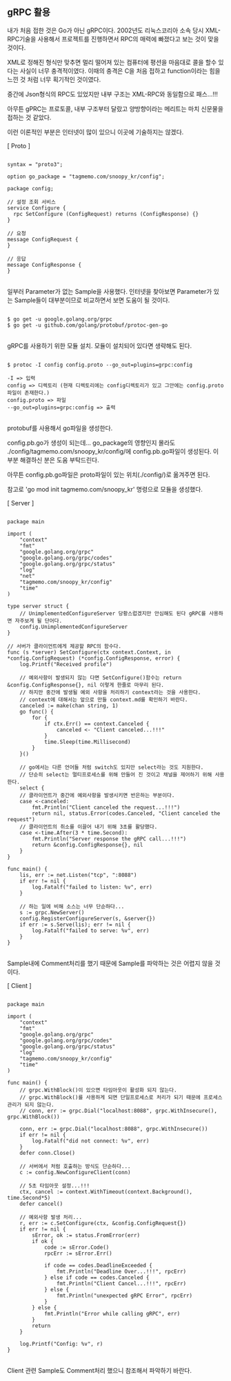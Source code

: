 gRPC 활용
-----

내가 처음 접한 것은 Go가 아닌 gRPC이다. 2002년도 리눅스코리아 소속 당시 XML-RPC기술을 사용해서 프로젝트를 진행하면서 RPC의 매력에 빠졌다고 보는 것이 맞을 것이다.

XML로 정해진 형식만 맞추면 멀리 떨어져 있는 컴퓨터에 평션을 마음대로 콜을 할수 있다는 사실이 너무 충격적이였다. 이때의 충격은 C을 처음 접하고 function이라는 힘을 느낀 것 처럼 너무 획기적인 것이였다.

중간에 Json형식의 RPC도 있었지만 내부 구조는 XML-RPC와 동일함으로 패스...!!!

아무튼 gPRC는 프로토콜, 내부 구조부터 달랐고 양방향이라는 메리트는 마치 신문물을 접하는 것 같았다.

이런 이론적인 부분은 인터넷이 많이 있으니 이곳에 기술하지는 않겠다.

[ Proto ]

<pre>
<code>
syntax = "proto3";

option go_package = "tagmemo.com/snoopy_kr/config";

package config;

// 설정 조회 서비스
service Configure {
  rpc SetConfigure (ConfigRequest) returns (ConfigResponse) {}
}

// 요청
message ConfigRequest {
}

// 응답
message ConfigResponse {
}
</code>
</pre>

일부러 Parameter가 없는 Sample을 사용했다. 인터넷을 찾아보면 Parameter가 있는 Sample들이 대부분이므로 비교하면서 보면 도움이 될 것이다.

<pre>
<code>
$ go get -u google.golang.org/grpc
$ go get -u github.com/golang/protobuf/protoc-gen-go
</code>
</pre>

gRPC를 사용하기 위한 모듈 설치. 모듈이 설치되어 있다면 생략해도 된다.

<pre>
<code>
$ protoc -I config config.proto --go_out=plugins=grpc:config

-I => 입력
config => 디렉토리 (현재 디렉토리에는 config디렉토리가 있고 그안에는 config.proto 파일이 존재한다.)
config.proto => 파일
--go_out=plugins=grpc:config => 출력
</code>
</pre>

protobuf를 사용해서 go파일을 생성한다.

config.pb.go가 생성이 되는데... go_package의 영향인지 몰라도 ./config/tagmemo.com/snoopy_kr/config/에 config.pb.go파일이 생성된다. 이 부분 해결하신 분은 도움 부탁드린다.

아무튼 config.pb.go파일은 proto파일이 있는 위치(./config/)로 옮겨주면 된다.

참고로 'go mod init tagmemo.com/snoopy_kr' 명령으로 모듈을 생성했다.

[ Server ]

<pre>
<code>
package main

import (
	"context"
	"fmt"
	"google.golang.org/grpc"
	"google.golang.org/grpc/codes"
	"google.golang.org/grpc/status"
	"log"
	"net"
	"tagmemo.com/snoopy_kr/config"
	"time"
)

type server struct {
	// UnimplementedConfigureServer 당황스럽겠지만 안심해도 된다 gRPC를 사용하면 자주보게 될 단어다.
	config.UnimplementedConfigureServer
}

// 서버가 클라이언트에게 제공할 RPC의 함수다.
func (s *server) SetConfigure(ctx context.Context, in *config.ConfigRequest) (*config.ConfigResponse, error) {
	log.Printf("Received profile")

	// 예외사항이 발생되지 않는 다면 SetConfigure()함수는 return &config.ConfigResponse{}, nil 이렇게 한줄로 마무리 된다.
	// 하지만 중간에 발생될 예외 사항을 처리하기 context라는 것을 사용한다.
	// context에 대해서는 앞으로 만들 context.md를 확인하기 바란다.
	canceled := make(chan string, 1)
	go func() {
		for {
			if ctx.Err() == context.Canceled {
				canceled <- "Client canceled...!!!"
			}
			time.Sleep(time.Millisecond)
		}
	}()

	// go에서는 다른 언어들 처럼 switch도 있지만 select라는 것도 지원한다.
	// 단순히 select는 멀티프로세스를 위해 만들어 진 것이고 채널을 제어하기 위해 사용한다.
	select {
	// 클라이언트가 중간에 예외사항을 발생시키면 반은하는 부분이다.
	case <-canceled:
		fmt.Println("Client canceled the request...!!!")
		return nil, status.Error(codes.Canceled, "Client canceled the request")
	// 클라이언트의 취소를 이끌어 내기 위해 3초를 활당했다.
	case <-time.After(3 * time.Second):
		fmt.Println("Server response the gRPC call...!!!")
		return &config.ConfigResponse{}, nil
	}
}

func main() {
	lis, err := net.Listen("tcp", ":8088")
	if err != nil {
		log.Fatalf("failed to listen: %v", err)
	}

	// 하는 일에 비해 소스는 너무 단순하다...
	s := grpc.NewServer()
	config.RegisterConfigureServer(s, &server{})
	if err := s.Serve(lis); err != nil {
		log.Fatalf("failed to serve: %v", err)
	}
}
</code>
</pre>

Sample내에 Comment처리를 했기 때문에 Sample를 파악하는 것은 어렵지 않을 것이다.

[ Client ]

<pre>
<code>
package main

import (
	"context"
	"fmt"
	"google.golang.org/grpc"
	"google.golang.org/grpc/codes"
	"google.golang.org/grpc/status"
	"log"
	"tagmemo.com/snoopy_kr/config"
	"time"
)

func main() {
	// grpc.WithBlock()이 있으면 타임아웃이 활성화 되지 않는다.
	// grpc.WithBlock()를 사용하게 되면 단일프로세스로 처리가 되기 때문에 프로세스 관리가 되지 않는다.
	// conn, err := grpc.Dial("localhost:8088", grpc.WithInsecure(), grpc.WithBlock())

	conn, err := grpc.Dial("localhost:8088", grpc.WithInsecure())
	if err != nil {
		log.Fatalf("did not connect: %v", err)
	}
	defer conn.Close()

	// 서버에서 처럼 호출하는 방식도 단순하다...
	c := config.NewConfigureClient(conn)

	// 5초 타임아웃 설정...!!!
	ctx, cancel := context.WithTimeout(context.Background(), time.Second*5)
	defer cancel()

	// 예외사항 발생 처리...
	r, err := c.SetConfigure(ctx, &config.ConfigRequest{})
	if err != nil {
		sError, ok := status.FromError(err)
		if ok {
			code := sError.Code()
			rpcErr := sError.Err()

			if code == codes.DeadlineExceeded {
				fmt.Println("Deadline Over...!!!", rpcErr)
			} else if code == codes.Canceled {
				fmt.Println("Client Cancel...!!!", rpcErr)
			} else {
				fmt.Println("unexpected gRPC Error", rpcErr)
			}
		} else {
			fmt.Println("Error while calling gRPC", err)
		}
		return
	}

	log.Printf("Config: %v", r)
}
</code>
</pre>

Client 관련 Sample도 Comment처리 했으니 참조해서 파악하기 바란다.
